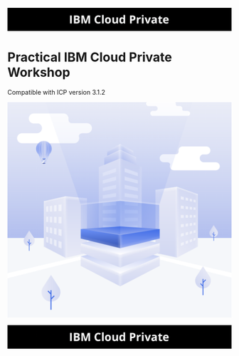 



![icp000](images/icp000.png)

# Practical IBM Cloud Private Workshop



Compatible with ICP version 3.1.2

![ICP Logo](./images/logoicp.png)



![icp000](images/icp000.png)